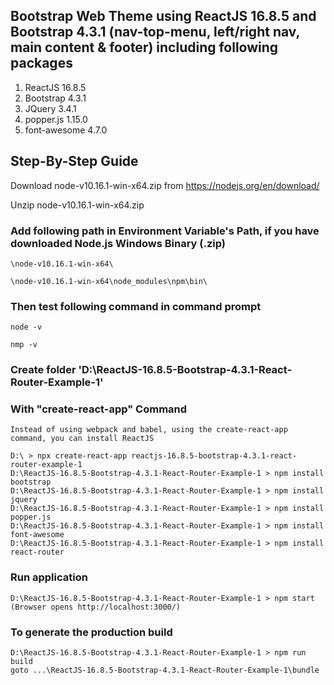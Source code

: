 ## Bootstrap Web Theme using ReactJS 16.8.5 and Bootstrap 4.3.1 (nav-top-menu, left/right nav, main content & footer) including following packages

1. ReactJS 16.8.5
2. Bootstrap 4.3.1
3. JQuery 3.4.1
4. popper.js 1.15.0
5. font-awesome 4.7.0


## Step-By-Step Guide

Download node-v10.16.1-win-x64.zip from https://nodejs.org/en/download/

Unzip node-v10.16.1-win-x64.zip

### Add following path in Environment Variable's Path, if you have downloaded Node.js Windows Binary (.zip)

	\node-v10.16.1-win-x64\

	\node-v10.16.1-win-x64\node_modules\npm\bin\

### Then test following command in command prompt

	node -v

	nmp -v
	
### Create folder 'D:\ReactJS-16.8.5-Bootstrap-4.3.1-React-Router-Example-1'	

### With "create-react-app" Command

	Instead of using webpack and babel, using the create-react-app command, you can install ReactJS
	
	D:\ > npx create-react-app reactjs-16.8.5-bootstrap-4.3.1-react-router-example-1
	D:\ReactJS-16.8.5-Bootstrap-4.3.1-React-Router-Example-1 > npm install bootstrap
	D:\ReactJS-16.8.5-Bootstrap-4.3.1-React-Router-Example-1 > npm install jquery
	D:\ReactJS-16.8.5-Bootstrap-4.3.1-React-Router-Example-1 > npm install popper.js
	D:\ReactJS-16.8.5-Bootstrap-4.3.1-React-Router-Example-1 > npm install font-awesome
	D:\ReactJS-16.8.5-Bootstrap-4.3.1-React-Router-Example-1 > npm install react-router

### Run application
	D:\ReactJS-16.8.5-Bootstrap-4.3.1-React-Router-Example-1 > npm start
	(Browser opens http://localhost:3000/)
	
### To generate the production build
	D:\ReactJS-16.8.5-Bootstrap-4.3.1-React-Router-Example-1 > npm run build
	goto ...\ReactJS-16.8.5-Bootstrap-4.3.1-React-Router-Example-1\bundle